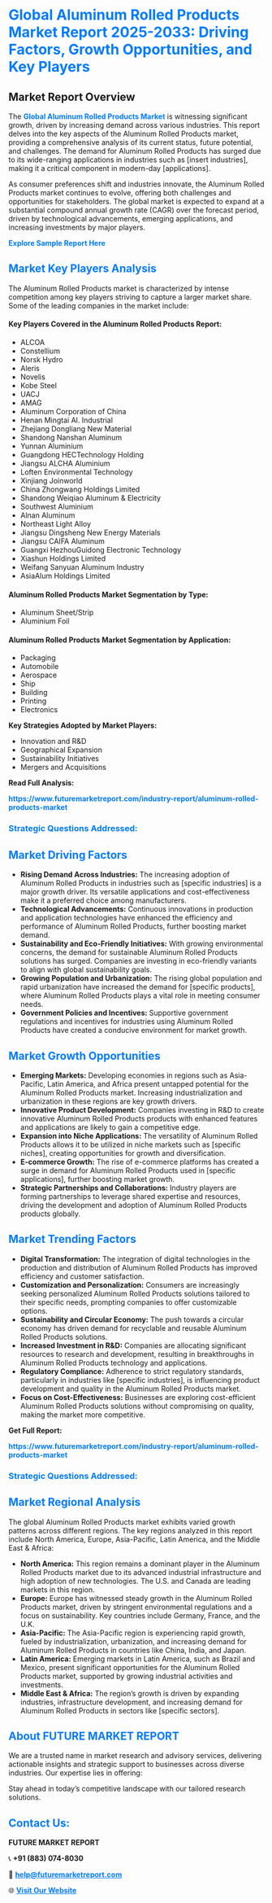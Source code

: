 <h1 style="color: #007BFF;">Global Aluminum Rolled Products Market Report 2025-2033: Driving Factors, Growth Opportunities, and Key Players</h1>

<section id="overview">
<h2>Market Report Overview</h2>
<p>The <a href="https://www.futuremarketreport.com/industry-report/aluminum-rolled-products-market" style="color: #007BFF; text-decoration: none;"><strong>Global Aluminum Rolled Products Market</strong></a> is witnessing significant growth, driven by increasing demand across various industries. This report delves into the key aspects of the Aluminum Rolled Products market, providing a comprehensive analysis of its current status, future potential, and challenges. The demand for Aluminum Rolled Products has surged due to its wide-ranging applications in industries such as [insert industries], making it a critical component in modern-day [applications].</p>
<p>As consumer preferences shift and industries innovate, the Aluminum Rolled Products market continues to evolve, offering both challenges and opportunities for stakeholders. The global market is expected to expand at a substantial compound annual growth rate (CAGR) over the forecast period, driven by technological advancements, emerging applications, and increasing investments by major players.</p>
</section>

<section id="overview">
<p><a href="https://www.futuremarketreport.com/request-sample/reportId=82978" style="color: #007BFF; text-decoration: none;"><strong>Explore Sample Report Here</strong></a></p>
</section>

<section id="key-players">
<h2 style="color: #007BFF;">Market Key Players Analysis</h2>
<p>The Aluminum Rolled Products market is characterized by intense competition among key players striving to capture a larger market share. Some of the leading companies in the market include:</p>
<h4>Key Players Covered in the Aluminum Rolled Products Report:</h4>
<ul><li>ALCOA</li><li>Constellium</li><li>Norsk Hydro</li><li>Aleris</li><li>Novelis</li><li>Kobe Steel</li><li>UACJ</li><li>AMAG</li><li>Aluminum Corporation of China</li><li>Henan Mingtai Al. Industrial</li><li>Zhejiang Dongliang New Material</li><li>Shandong Nanshan Aluminum</li><li>Yunnan Aluminium</li><li>Guangdong HECTechnology Holding</li><li>Jiangsu ALCHA Aluminium</li><li>Loften Environmental Technology</li><li>Xinjiang Joinworld</li><li>China Zhongwang Holdings Limited</li><li>Shandong Weiqiao Aluminum &amp; Electricity</li><li>Southwest Aluminium</li><li>Alnan Aluminum</li><li>Northeast Light Alloy</li><li>Jiangsu Dingsheng New Energy Materials</li><li>Jiangsu CAIFA Aluminum</li><li>Guangxi HezhouGuidong Electronic Technology</li><li>Xiashun Holdings Limited</li><li>Weifang Sanyuan Aluminum Industry</li><li>AsiaAlum Holdings Limited</li></ul>
<h4>Aluminum Rolled Products Market Segmentation by Type:</h4>
<ul><li>Aluminum Sheet/Strip</li><li>Aluminium Foil</li></ul>

<h4>Aluminum Rolled Products Market Segmentation by Application:</h4>
<ul><li>Packaging</li><li>Automobile</li><li>Aerospace</li><li>Ship</li><li>Building</li><li>Printing</li><li>Electronics</li></ul>
<p><strong>Key Strategies Adopted by Market Players:</strong></p>
<ul>
<li>Innovation and R&D</li>
<li>Geographical Expansion</li>
<li>Sustainability Initiatives</li>
<li>Mergers and Acquisitions</li>
</ul>
</section>

<section>
<p><strong>Read Full Analysis: </strong></p><a href="https://www.futuremarketreport.com/industry-report/aluminum-rolled-products-market" style="color: #007BFF; text-decoration: none;"><strong>https://www.futuremarketreport.com/industry-report/aluminum-rolled-products-market</strong></a>
<h3 style="color: #007BFF;">Strategic Questions Addressed:</h3>
</section>

<section id="driving-factors">
<h2 style="color: #007BFF;">Market Driving Factors</h2>
<ul>
<li><strong>Rising Demand Across Industries:</strong> The increasing adoption of Aluminum Rolled Products in industries such as [specific industries] is a major growth driver. Its versatile applications and cost-effectiveness make it a preferred choice among manufacturers.</li>
<li><strong>Technological Advancements:</strong> Continuous innovations in production and application technologies have enhanced the efficiency and performance of Aluminum Rolled Products, further boosting market demand.</li>
<li><strong>Sustainability and Eco-Friendly Initiatives:</strong> With growing environmental concerns, the demand for sustainable Aluminum Rolled Products solutions has surged. Companies are investing in eco-friendly variants to align with global sustainability goals.</li>
<li><strong>Growing Population and Urbanization:</strong> The rising global population and rapid urbanization have increased the demand for [specific products], where Aluminum Rolled Products plays a vital role in meeting consumer needs.</li>
<li><strong>Government Policies and Incentives:</strong> Supportive government regulations and incentives for industries using Aluminum Rolled Products have created a conducive environment for market growth.</li>
</ul>
</section>

<section id="growth-opportunities">
<h2 style="color: #007BFF;">Market Growth Opportunities</h2>
<ul>
<li><strong>Emerging Markets:</strong> Developing economies in regions such as Asia-Pacific, Latin America, and Africa present untapped potential for the Aluminum Rolled Products market. Increasing industrialization and urbanization in these regions are key growth drivers.</li>
<li><strong>Innovative Product Development:</strong> Companies investing in R&D to create innovative Aluminum Rolled Products products with enhanced features and applications are likely to gain a competitive edge.</li>
<li><strong>Expansion into Niche Applications:</strong> The versatility of Aluminum Rolled Products allows it to be utilized in niche markets such as [specific niches], creating opportunities for growth and diversification.</li>
<li><strong>E-commerce Growth:</strong> The rise of e-commerce platforms has created a surge in demand for Aluminum Rolled Products used in [specific applications], further boosting market growth.</li>
<li><strong>Strategic Partnerships and Collaborations:</strong> Industry players are forming partnerships to leverage shared expertise and resources, driving the development and adoption of Aluminum Rolled Products products globally.</li>
</ul>
</section>

<section id="trending-factors">
<h2 style="color: #007BFF;">Market Trending Factors</h2>
<ul>
<li><strong>Digital Transformation:</strong> The integration of digital technologies in the production and distribution of Aluminum Rolled Products has improved efficiency and customer satisfaction.</li>
<li><strong>Customization and Personalization:</strong> Consumers are increasingly seeking personalized Aluminum Rolled Products solutions tailored to their specific needs, prompting companies to offer customizable options.</li>
<li><strong>Sustainability and Circular Economy:</strong> The push towards a circular economy has driven demand for recyclable and reusable Aluminum Rolled Products solutions.</li>
<li><strong>Increased Investment in R&D:</strong> Companies are allocating significant resources to research and development, resulting in breakthroughs in Aluminum Rolled Products technology and applications.</li>
<li><strong>Regulatory Compliance:</strong> Adherence to strict regulatory standards, particularly in industries like [specific industries], is influencing product development and quality in the Aluminum Rolled Products market.</li>
<li><strong>Focus on Cost-Effectiveness:</strong> Businesses are exploring cost-efficient Aluminum Rolled Products solutions without compromising on quality, making the market more competitive.</li>
</ul>
</section>

<section>
<p><strong>Get Full Report: </strong></p><a href="https://www.futuremarketreport.com/industry-report/aluminum-rolled-products-market" style="color: #007BFF; text-decoration: none;"><strong>https://www.futuremarketreport.com/industry-report/aluminum-rolled-products-market</strong></a>
<h3 style="color: #007BFF;">Strategic Questions Addressed:</h3>
</section>


<section id="regional-analysis">
<h2 style="color: #007BFF;">Market Regional Analysis</h2>
<p>The global Aluminum Rolled Products market exhibits varied growth patterns across different regions. The key regions analyzed in this report include North America, Europe, Asia-Pacific, Latin America, and the Middle East & Africa:</p>
<ul>
<li><strong>North America:</strong> This region remains a dominant player in the Aluminum Rolled Products market due to its advanced industrial infrastructure and high adoption of new technologies. The U.S. and Canada are leading markets in this region.</li>
<li><strong>Europe:</strong> Europe has witnessed steady growth in the Aluminum Rolled Products market, driven by stringent environmental regulations and a focus on sustainability. Key countries include Germany, France, and the U.K.</li>
<li><strong>Asia-Pacific:</strong> The Asia-Pacific region is experiencing rapid growth, fueled by industrialization, urbanization, and increasing demand for Aluminum Rolled Products in countries like China, India, and Japan.</li>
<li><strong>Latin America:</strong> Emerging markets in Latin America, such as Brazil and Mexico, present significant opportunities for the Aluminum Rolled Products market, supported by growing industrial activities and investments.</li>
<li><strong>Middle East & Africa:</strong> The region’s growth is driven by expanding industries, infrastructure development, and increasing demand for Aluminum Rolled Products in sectors like [specific sectors].</li>
</ul>
</section>

<footer>
<h2 style="color: #007BFF;">About FUTURE MARKET REPORT</h2>
<p>We are a trusted name in market research and advisory services, delivering actionable insights and strategic support to businesses across diverse industries. Our expertise lies in offering:</p>

<p>Stay ahead in today’s competitive landscape with our tailored research solutions.</p>

<h2 style="color: #007BFF;">Contact Us:</h2>
<p><strong>FUTURE MARKET REPORT</strong></p>
<p>📞 <strong>+91 (883) 074-8030</strong></p>
<p>📧 <strong><a href="mailto:help@futuremarketreport.com" style="color: #007BFF;">help@futuremarketreport.com</a></strong></p>
<p>🌐 <strong><a href="https://www.futuremarketreport.com/" style="color: #007BFF;">Visit Our Website</a></strong></p>
</footer>